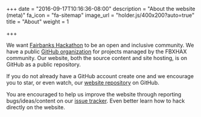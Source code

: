 +++
date = "2016-09-17T10:16:36-08:00"
description = "About the website (meta)"
fa_icon = "fa-sitemap"
image_url = "holder.js/400x200?auto=true"
title = "About"
weight = 1

+++

We want [Fairbanks Hackathon](/) to be an open and inclusive community. We have a public [GitHub organization](https://github.com/FairbanksHackathon) for projects managed by the FBXHAX community. Our website, both the source content and site hosting, is on GitHub as a public repository.

<i class="fa fa-github-alt fa-2x" aria-hidden="true"></i>

If you do not already have a GitHub account create one and we encourage you to star, or even watch, our [website repository](https://github.com/FairbanksHackathon/fairbankshackathon.github.io) on GitHub.

<i class="fa fa-bug fa-2x" aria-hidden="true"></i>

You are encouraged to help us improve the website through reporting bugs/ideas/content on our [issue tracker](https://github.com/FairbanksHackathon/fairbankshackathon.github.io/issues). Even better learn how to hack directly on the website.  

